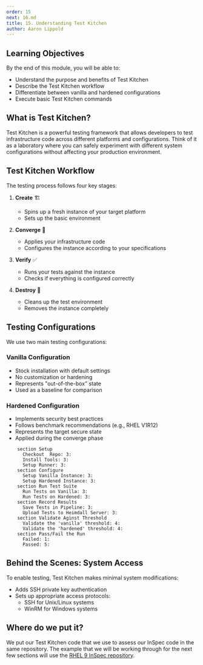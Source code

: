 ```yaml
---
order: 15
next: 16.md
title: 15. Understanding Test Kitchen
author: Aaron Lippold
---
```


## Learning Objectives

By the end of this module, you will be able to:

- Understand the purpose and benefits of Test Kitchen
- Describe the Test Kitchen workflow
- Differentiate between vanilla and hardened configurations
- Execute basic Test Kitchen commands

## What is Test Kitchen?

Test Kitchen is a powerful testing framework that allows developers to test infrastructure code across different platforms and configurations. Think of it as a laboratory where you can safely experiment with different system configurations without affecting your production environment.

## Test Kitchen Workflow

The testing process follows four key stages:

1. **Create** 🏗️
   - Spins up a fresh instance of your target platform
   - Sets up the basic environment

2. **Converge** 🔄
   - Applies your infrastructure code
   - Configures the instance according to your specifications

3. **Verify** ✅
   - Runs your tests against the instance
   - Checks if everything is configured correctly

4. **Destroy** 🧹
   - Cleans up the test environment
   - Removes the instance completely

## Testing Configurations

We use two main testing configurations:

### Vanilla Configuration

- Stock installation with default settings
- No customization or hardening
- Represents "out-of-the-box" state
- Used as a baseline for comparison

### Hardened Configuration

- Implements security best practices
- Follows benchmark recommendations (e.g., RHEL V1R12)
- Represents the target secure state
- Applied during the converge phase

```journey Test Kitchen Workflow
    section Setup
      Checkout  Repo: 3: 
      Install Tools: 3:
      Setup Runner: 3:
    section Configure
      Setup Vanilla Instance: 3: 
      Setup Hardened Instance: 3: 
    section Run Test Suite
      Run Tests on Vanilla: 3: 
      Run Tests on Hardened: 3: 
    section Record Results 
      Save Tests in Pipeline: 3: 
      Upload Tests to Heimdall Server: 3: 
    section Validate Aginst Threshold
      Validate the 'vanilla' threshold: 4: 
      Validate the 'hardened' threshold: 4: 
    section Pass/Fail the Run
      Failed: 1: 
      Passed: 5: 
```

## Behind the Scenes: System Access

To enable testing, Test Kitchen makes minimal system modifications:

- Adds SSH private key authentication
- Sets up appropriate access protocols:
  - SSH for Unix/Linux systems
  - WinRM for Windows systems

## Where do we put it?

We put our Test Kitchen code that we use to assess our InSpec code in the same repository.  The example that we will be working through for the next few sections will use the [RHEL 9 InSpec repository](https://github.com/mitre/redhat-enterprise-linux-9-stig-baseline).
